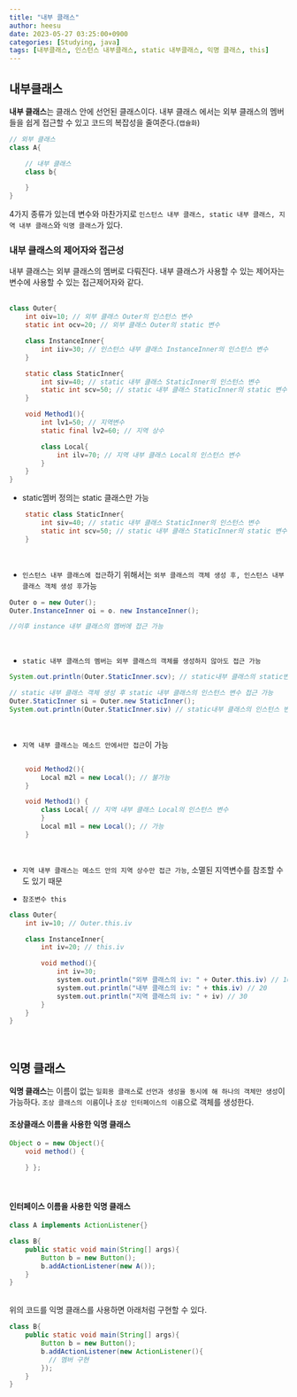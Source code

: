 ```yaml
---
title: "내부 클래스"
author: heesu
date: 2023-05-27 03:25:00+0900
categories: [Studying, java]
tags: [내부클래스, 인스턴스 내부클래스, static 내부클래스, 익명 클래스, this]
---
```

## 내부클래스<br>
**내부 클래스**는 클래스 안에 선언된 클래스이다. 내부 클래스 에서는 외부 클래스의 멤버들을 쉽게 접근할 수 있고 코드의 복잡성을 줄여준다.(`캡슐화`) <br>

```java
// 외부 클래스
class A{ 

    // 내부 클래스
    class b{

    }
}
```

4가지 종류가 있는데 변수와 마찬가지로 `인스턴스 내부 클래스, static 내부 클래스, 지역 내부 클래스`와 `익명 클래스`가 있다.<br>

### 내부 클래스의 제어자와 접근성<br>

내부 클래스는 외부 클래스의 멤버로 다뤄진다.  내부 클래스가 사용할 수 있는 제어자는 변수에 사용할 수 있는 접근제어자와 같다.<br><br>

```java
class Outer{
    int oiv=10; // 외부 클래스 Outer의 인스턴스 변수
    static int ocv=20; // 외부 클래스 Outer의 static 변수

    class InstanceInner{
        int iiv=30; // 인스턴스 내부 클래스 InstanceInner의 인스턴스 변수
    } 

    static class StaticInner{
        int siv=40; // static 내부 클래스 StaticInner의 인스턴스 변수
        static int scv=50; // static 내부 클래스 StaticInner의 static 변수
    }

    void Method1(){
        int lv1=50; // 지역변수
        static final lv2=60; // 지역 상수

        class Local{
            int ilv=70; // 지역 내부 클래스 Local의 인스턴스 변수
        }
    }
}
```

- static멤버 정의는 static 클래스만 가능<br>

```java
    static class StaticInner{
        int siv=40; // static 내부 클래스 StaticInner의 인스턴스 변수
        static int scv=50; // static 내부 클래스 StaticInner의 static 변수
    }
```
<br>

- `인스턴스 내부 클래스에 접근`하기 위해서는 `외부 클래스의 객체 생성 후, 인스턴스 내부 클래스 객체 생성 후`가능<br>

```java
Outer o = new Outer();
Outer.InstanceInner oi = o. new InstanceInner();

//이후 instance 내부 클래스의 멤버에 접근 가능
```
<br>

- `static 내부 클래스의 멤버는 외부 클래스의 객체를 생성하지 않아도 접근 가능`<br>

```java
System.out.println(Outer.StaticInner.scv); // static내부 클래스의 static변수: 50

// static 내부 클래스 객체 생성 후 static 내부 클래스의 인스턴스 변수 접근 가능
Outer.StaticInner si = Outer.new StaticInner(); 
System.out.println(Outer.StaticInner.siv) // static내부 클래스의 인스턴스 변수: 40

```
<br>

- `지역 내부 클래스는 메소드 안에서만 접근`이 가능<br>

```java

    void Method2(){
        Local m2l = new Local(); // 불가능
    }

    void Method1() {
        class Local{ // 지역 내부 클래스 Local의 인스턴스 변수
        }
        Local m1l = new Local(); // 가능
    }

```
<br>

- `지역 내부 클래스는 메소드 안의 지역 상수만 접근 가능`, 소멸된 지역변수를 참조할 수도 있기 때문<br>

- `참조변수 this`<br>

```java
class Outer{
    int iv=10; // Outer.this.iv

    class InstanceInner{
        int iv=20; // this.iv

        void method(){
            int iv=30;
            system.out.println("외부 클래스의 iv: " + Outer.this.iv) // 10
            system.out.println("내부 클래스의 iv: " + this.iv) // 20
            system.out.println("지역 클래스의 iv: " + iv) // 30
        }
    } 
}
```
<br>

## 익명 클래스<br>
**익명 클래스**는 이름이 없는 `일회용 클래스`로 `선언과 생성을 동시에 해 하나의 객체만 생성`이 가능하다. `조상 클래스의 이름`이나 `조상 인터페이스의 이름`으로 객체를 생성한다.<br>

#### 조상클래스 이름을 사용한 익명 클래스

```java
Object o = new Object(){ 
    void method() {  

    } };
```

<br>


#### 인터페이스 이름을 사용한 익명 클래스
```java
class A implements ActionListener{}

class B{
    public static void main(String[] args){
        Button b = new Button();
        b.addActionListener(new A());
    }
}
```
<br>
위의 코드를 익명 클래스를 사용하면 아래처럼 구현할 수 있다.

```java
class B{
    public static void main(String[] args){
        Button b = new Button();
        b.addActionListener(new ActionListener(){
          // 멤버 구현  
        });
    }
}
```

